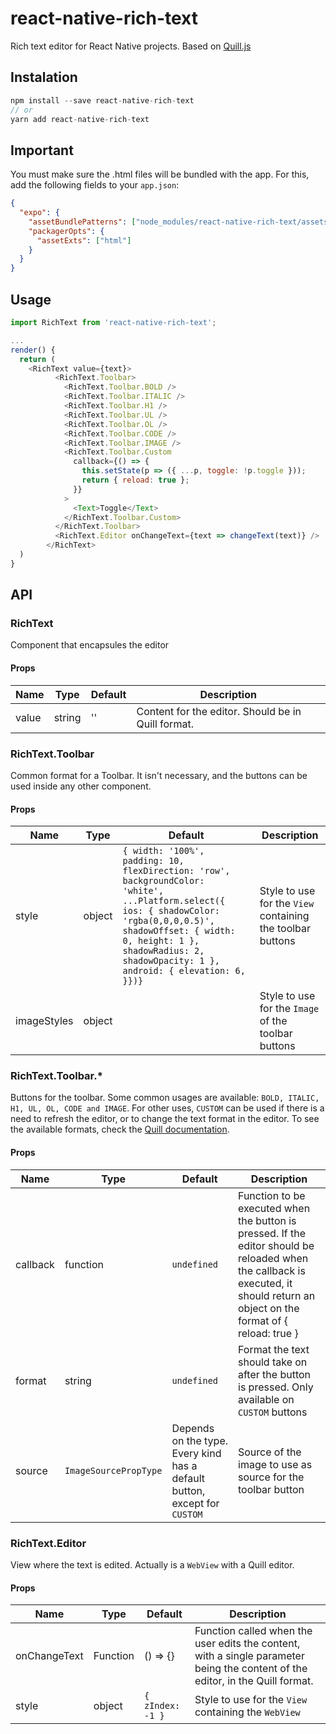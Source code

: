 # react-native-rich-text

Rich text editor for React Native projects. Based on [Quill.js](https://quilljs.com/)

## Instalation

```js
npm install --save react-native-rich-text
// or
yarn add react-native-rich-text
```

## Important

You must make sure the .html files will be bundled with the app. For this, add the following fields to your `app.json`:

```json
{
  "expo": {
    "assetBundlePatterns": ["node_modules/react-native-rich-text/assets/*"],
    "packagerOpts": {
      "assetExts": ["html"]
    }
  }
}
```

## Usage

```js
import RichText from 'react-native-rich-text';

...
render() {
  return (
    <RichText value={text}>
          <RichText.Toolbar>
            <RichText.Toolbar.BOLD />
            <RichText.Toolbar.ITALIC />
            <RichText.Toolbar.H1 />
            <RichText.Toolbar.UL />
            <RichText.Toolbar.OL />
            <RichText.Toolbar.CODE />
            <RichText.Toolbar.IMAGE />
            <RichText.Toolbar.Custom
              callback={() => {
                this.setState(p => ({ ...p, toggle: !p.toggle }));
                return { reload: true };
              }}
            >
              <Text>Toggle</Text>
            </RichText.Toolbar.Custom>
          </RichText.Toolbar>
          <RichText.Editor onChangeText={text => changeText(text)} />
        </RichText>
  )
}
```

## API

### RichText

Component that encapsules the editor

#### Props

| Name  | Type   | Default | Description                                        |
| ----- | ------ | ------- | -------------------------------------------------- |
| value | string | ''      | Content for the editor. Should be in Quill format. |

### RichText.Toolbar

Common format for a Toolbar. It isn't necessary, and the buttons can be used inside any other component.

#### Props

| Name        | Type   | Default                                                                                                                                                                                                                                               | Description                                                |
| ----------- | ------ | ----------------------------------------------------------------------------------------------------------------------------------------------------------------------------------------------------------------------------------------------------- | ---------------------------------------------------------- |
| style       | object | `{ width: '100%', padding: 10, flexDirection: 'row', backgroundColor: 'white', ...Platform.select({ ios: { shadowColor: 'rgba(0,0,0,0.5)', shadowOffset: { width: 0, height: 1 }, shadowRadius: 2, shadowOpacity: 1 }, android: { elevation: 6, }})}` | Style to use for the `View` containing the toolbar buttons |
| imageStyles | object |                                                                                                                                                                                                                                                       | Style to use for the `Image` of the toolbar buttons        |

### RichText.Toolbar.\*

Buttons for the toolbar. Some common usages are available: `BOLD, ITALIC, H1, UL, OL, CODE and IMAGE`. For other uses, `CUSTOM` can be used if there is a need to refresh the editor, or to change the text format in the editor. To see the available formats, check the [Quill documentation](https://quilljs.com/docs/api/).

#### Props

| Name     | Type                  | Default                                                                   | Description                                                                                                                                                                      |
| -------- | --------------------- | ------------------------------------------------------------------------- | -------------------------------------------------------------------------------------------------------------------------------------------------------------------------------- |
| callback | function              | `undefined`                                                               | Function to be executed when the button is pressed. If the editor should be reloaded when the callback is executed, it should return an object on the format of { reload: true } |
| format   | string                | `undefined`                                                               | Format the text should take on after the button is pressed. Only available on `CUSTOM` buttons                                                                                   |
| source   | `ImageSourcePropType` | Depends on the type. Every kind has a default button, except for `CUSTOM` | Source of the image to use as source for the toolbar button                                                                                                                      |

### RichText.Editor

View where the text is edited. Actually is a `WebView` with a Quill editor.

#### Props

| Name         | Type     | Default          | Description                                                                                                                    |
| ------------ | -------- | ---------------- | ------------------------------------------------------------------------------------------------------------------------------ |
| onChangeText | Function | () => {}         | Function called when the user edits the content, with a single parameter being the content of the editor, in the Quill format. |
| style        | object   | `{ zIndex: -1 }` | Style to use for the `View` containing the `WebView`                                                                           |
